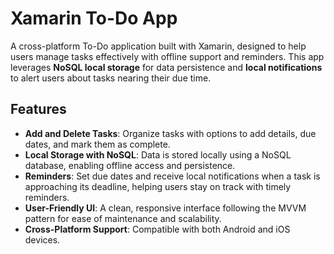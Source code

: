 # Xamarin To-Do App

A cross-platform To-Do application built with Xamarin, designed to help users manage tasks effectively with offline support and reminders. This app leverages **NoSQL local storage** for data persistence and **local notifications** to alert users about tasks nearing their due time.

## Features

- **Add and Delete Tasks**: Organize tasks with options to add details, due dates, and mark them as complete.
- **Local Storage with NoSQL**: Data is stored locally using a NoSQL database, enabling offline access and persistence.
- **Reminders**: Set due dates and receive local notifications when a task is approaching its deadline, helping users stay on track with timely reminders.
- **User-Friendly UI**: A clean, responsive interface following the MVVM pattern for ease of maintenance and scalability.
- **Cross-Platform Support**: Compatible with both Android and iOS devices.


